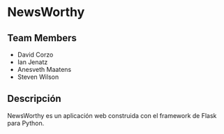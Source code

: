 # NewsWorthy

## Team Members
- David Corzo
- Ian Jenatz
- Anesveth Maatens
- Steven Wilson

## Descripción

NewsWorthy es un aplicación web construida con el framework de Flask para Python. 

